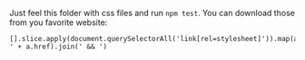 Just feel this folder with css files and run `npm test`. You can download those from you favorite website:

```
[].slice.apply(document.querySelectorAll('link[rel=stylesheet]')).map(a=>'wget ' + a.href).join(' && ')
```
